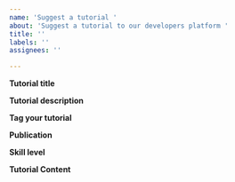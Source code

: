 ```yaml
---
name: 'Suggest a tutorial '
about: 'Suggest a tutorial to our developers platform '
title: ''
labels: ''
assignees: ''

---
```


**Tutorial title**
<!-- What is the title of your tutorial?-->

**Tutorial description**
<!-- Summarize what the user should be able to accomplish by following tutorial -->

**Tag your tutorial**
<!-- What topics are covered in your tutorial? Check out the current tags on https://github.com/buckyos/cyfs-ts-sdk/labels-->

**Publication**
<!-- If it's been published elsewhere already, let us know -->

**Skill level**
<!-- What level of experience does someone need to be to complete the tutorial? Beginner/Intermediate/Advanced -->

**Tutorial Content**
<!-- Please paste the full tutorial in markdown  or the URL to your tutorial-->
